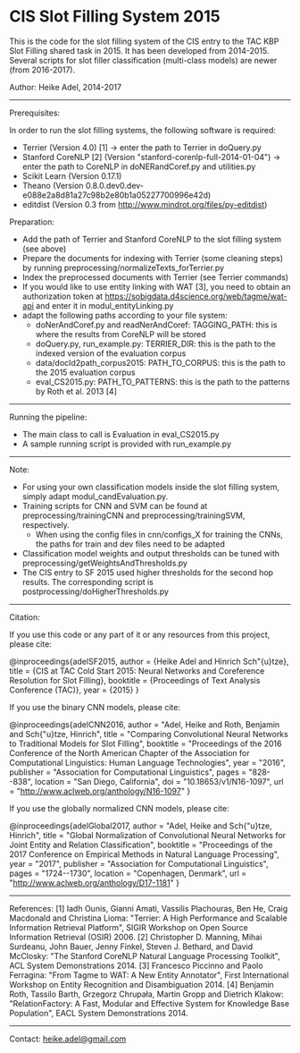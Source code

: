 # CIS Slot Filling System 2015

This is the code for the slot filling system of the CIS entry to the TAC KBP Slot Filling shared task in 2015.
It has been developed from 2014-2015.
Several scripts for slot filler classification (multi-class models) are newer (from 2016-2017).

Author: Heike Adel, 2014-2017

---------------------------------------

Prerequisites:

In order to run the slot filling systems, the following software is required:
- Terrier (Version 4.0) [1] -> enter the path to Terrier in doQuery.py
- Stanford CoreNLP [2] (Version "stanford-corenlp-full-2014-01-04") -> enter the path to CoreNLP in doNERandCoref.py and utilities.py
- Scikit Learn (Version 0.17.1)
- Theano (Version 0.8.0.dev0.dev-e088e2a8d81a27c98b2e80b1a05227700996e42d)
- editdist (Version 0.3 from http://www.mindrot.org/files/py-editdist)

Preparation:
- Add the path of Terrier and Stanford CoreNLP to the slot filling system (see above)
- Prepare the documents for indexing with Terrier (some cleaning steps) by running preprocessing/normalizeTexts_forTerrier.py
- Index the preprocessed documents with Terrier (see Terrier commands)
- If you would like to use entity linking with WAT [3], you need to obtain an authorization token at https://sobigdata.d4science.org/web/tagme/wat-api and enter it in modul_entityLinking.py
- adapt the following paths according to your file system:
  - doNerAndCoref.py and readNerAndCoref: TAGGING_PATH: this is where the results from CoreNLP will be stored
  - doQuery.py, run_example.py: TERRIER_DIR: this is the path to the indexed version of the evaluation corpus
  - data/docId2path_corpus2015: PATH_TO_CORPUS: this is the path to the 2015 evaluation corpus
  - eval_CS2015.py: PATH_TO_PATTERNS: this is the path to the patterns by Roth et al. 2013 [4]
---------------------------------------

Running the pipeline:
- The main class to call is Evaluation in eval_CS2015.py
- A sample running script is provided with run_example.py

---------------------------------------

Note:

- For using your own classification models inside the slot filling system, simply adapt modul_candEvaluation.py. 
- Training scripts for CNN and SVM can be found at preprocessing/trainingCNN and preprocessing/trainingSVM, respectively.
  - When using the config files in cnn/configs_X for training the CNNs, the paths for train and dev files need to be adapted
- Classification model weights and output thresholds can be tuned with preprocessing/getWeightsAndThresholds.py
- The CIS entry to SF 2015 used higher thresholds for the second hop results. The corresponding script is postprocessing/doHigherThresholds.py

---------------------------------------

Citation:

If you use this code or any part of it or any resources from this project, please cite:

@inproceedings{adelSF2015,
  author = {Heike Adel and Hinrich Sch\"{u}tze},
  title = {CIS at TAC Cold Start 2015: Neural Networks and Coreference Resolution for Slot Filling},
  booktitle = {Proceedings of Text Analysis Conference (TAC)},
  year = {2015}
}

If you use the binary CNN models, please cite:

@inproceedings{adelCNN2016,
  author = 	"Adel, Heike
		and Roth, Benjamin
		and Sch{\"u}tze, Hinrich",
  title = 	"Comparing Convolutional Neural Networks to Traditional Models for Slot Filling",
  booktitle = 	"Proceedings of the 2016 Conference of the North American Chapter of the      Association for Computational Linguistics: Human Language Technologies",
  year = 	"2016",
  publisher = 	"Association for Computational Linguistics",
  pages = 	"828--838",
  location = 	"San Diego, California",
  doi = 	"10.18653/v1/N16-1097",
  url = 	"http://www.aclweb.org/anthology/N16-1097"
}

If you use the globally normalized CNN models, please cite:

@inproceedings{adelGlobal2017,
  author = 	"Adel, Heike
		and Sch{\"u}tze, Hinrich",
  title = 	"Global Normalization of Convolutional Neural Networks for Joint Entity and Relation Classification",
  booktitle = 	"Proceedings of the 2017 Conference on Empirical Methods in Natural Language Processing",
  year = 	"2017",
  publisher = 	"Association for Computational Linguistics",
  pages = 	"1724--1730",
  location = 	"Copenhagen, Denmark",
  url = 	"http://www.aclweb.org/anthology/D17-1181"
}

---------------------------------------

References:
[1] Iadh Ounis, Gianni Amati, Vassilis Plachouras, Ben He, Craig Macdonald and Christina Lioma: "Terrier: A High Performance and Scalable Information Retrieval Platform", SIGIR Workshop on Open Source Information Retrieval (OSIR) 2006.
[2] Christopher D. Manning, Mihai Surdeanu, John Bauer, Jenny Finkel, Steven J. Bethard, and David McClosky: "The Stanford CoreNLP Natural Language Processing Toolkit", ACL System Demonstrations 2014.
[3] Francesco Piccinno and Paolo Ferragina: "From Tagme to WAT: A New Entity Annotator", First International Workshop on Entity Recognition and Disambiguation 2014.
[4] Benjamin Roth, Tassilo Barth, Grzegorz Chrupała, Martin Gropp and Dietrich Klakow: "RelationFactory: A Fast, Modular and Effective System for Knowledge Base Population", EACL System Demonstrations 2014.

---------------------------------------

Contact:
heike.adel@gmail.com
